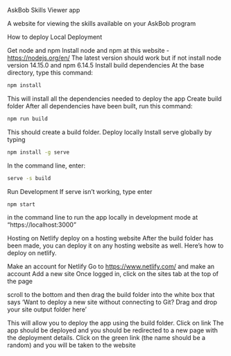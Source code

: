 AskBob Skills Viewer app

A website for viewing the skills available on your AskBob program

How to deploy Local Deployment

Get node and npm Install node and npm at this website - https://nodejs.org/en/
The latest version should work but if not install node version 14.15.0 and npm
6.14.5 Install build dependencies At the base directory, type this command:

```bash
npm install
```

This will install all the dependencies needed to deploy the app Create build
folder After all dependencies have been built, run this command:

```bash
npm run build
```

This should create a build folder. Deploy locally Install serve globally by
typing

```bash
npm install -g serve
```

In the command line, enter:

```bash
serve -s build
```

Run Development If serve isn’t working, type enter

```bash
npm start
```

in the command line to run the app locally in development mode at
“https://localhost:3000”

Hosting on Netlify deploy on a hosting website After the build folder has been
made, you can deploy it on any hosting website as well. Here’s how to deploy on
netlify.

Make an account for Netlify Go to https://www.netlify.com/ and make an account
Add a new site Once logged in, click on the sites tab at the top of the page

scroll to the bottom and then drag the build folder into the white box that says
‘Want to deploy a new site without connecting to Git? Drag and drop your site
output folder here’

This will allow you to deploy the app using the build folder. Click on link The
app should be deployed and you should be redirected to a new page with the
deployment details. Click on the green link (the name should be a random) and
you will be taken to the website
